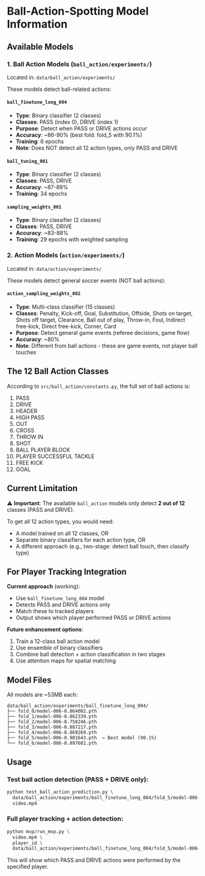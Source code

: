 # Ball-Action-Spotting Model Information

## Available Models

### 1. Ball Action Models (`ball_action/experiments/`)

Located in: `data/ball_action/experiments/`

These models detect ball-related actions:

#### `ball_finetune_long_004`
- **Type**: Binary classifier (2 classes)
- **Classes**: PASS (index 0), DRIVE (index 1)
- **Purpose**: Detect when PASS or DRIVE actions occur
- **Accuracy**: ~86-90% (best fold: fold_5 with 90.1%)
- **Training**: 6 epochs
- **Note**: Does NOT detect all 12 action types, only PASS and DRIVE

#### `ball_tuning_001`
- **Type**: Binary classifier (2 classes)
- **Classes**: PASS, DRIVE
- **Accuracy**: ~87-89%
- **Training**: 34 epochs

#### `sampling_weights_001`
- **Type**: Binary classifier (2 classes)  
- **Classes**: PASS, DRIVE
- **Accuracy**: ~83-88%
- **Training**: 29 epochs with weighted sampling

### 2. Action Models (`action/experiments/`)

Located in: `data/action/experiments/`

These models detect general soccer events (NOT ball actions):

#### `action_sampling_weights_002`
- **Type**: Multi-class classifier (15 classes)
- **Classes**: Penalty, Kick-off, Goal, Substitution, Offside, Shots on target, Shots off target, Clearance, Ball out of play, Throw-in, Foul, Indirect free-kick, Direct free-kick, Corner, Card
- **Purpose**: Detect general game events (referee decisions, game flow)
- **Accuracy**: ~80%
- **Note**: Different from ball actions - these are game events, not player ball touches

## The 12 Ball Action Classes

According to `src/ball_action/constants.py`, the full set of ball actions is:

1. PASS
2. DRIVE
3. HEADER
4. HIGH PASS
5. OUT
6. CROSS
7. THROW IN
8. SHOT
9. BALL PLAYER BLOCK
10. PLAYER SUCCESSFUL TACKLE
11. FREE KICK
12. GOAL

## Current Limitation

⚠️ **Important**: The available `ball_action` models only detect **2 out of 12** classes (PASS and DRIVE).

To get all 12 action types, you would need:
- A model trained on all 12 classes, OR
- Separate binary classifiers for each action type, OR
- A different approach (e.g., two-stage: detect ball touch, then classify type)

## For Player Tracking Integration

**Current approach** (working):
- Use `ball_finetune_long_004` model
- Detects PASS and DRIVE actions only
- Match these to tracked players
- Output shows which player performed PASS or DRIVE actions

**Future enhancement options**:
1. Train a 12-class ball action model
2. Use ensemble of binary classifiers
3. Combine ball detection + action classification in two stages
4. Use attention maps for spatial matching

## Model Files

All models are ~53MB each:

```
data/ball_action/experiments/ball_finetune_long_004/
├── fold_0/model-006-0.864002.pth
├── fold_1/model-006-0.862339.pth  
├── fold_2/model-006-0.758246.pth
├── fold_3/model-006-0.887217.pth
├── fold_4/model-006-0.869269.pth
├── fold_5/model-006-0.901643.pth  ← Best model (90.1%)
└── fold_6/model-006-0.897602.pth
```

## Usage

### Test ball action detection (PASS + DRIVE only):
```bash
python test_ball_action_prediction.py \
  data/ball_action/experiments/ball_finetune_long_004/fold_5/model-006-0.901643.pth \
  video.mp4
```

### Full player tracking + action detection:
```bash
python mvp/run_mvp.py \
  video.mp4 \
  player_id \
  data/ball_action/experiments/ball_finetune_long_004/fold_5/model-006-0.901643.pth
```

This will show which PASS and DRIVE actions were performed by the specified player.
